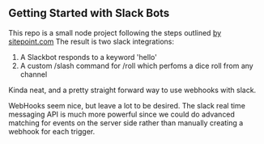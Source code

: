 ## Getting Started with Slack Bots

This repo is a small node project following the steps outlined [by
sitepoint.com](http://www.sitepoint.com/getting-started-slack-bots/) The result
is two slack integrations:

1. A Slackbot responds to a keyword 'hello'
2. A custom /slash command for /roll which perfoms a dice roll from any channel

Kinda neat, and a pretty straight forward way to use webhooks with slack.

WebHooks seem nice, but leave a lot to be desired. The slack real time messaging
API is much more powerful since we could do advanced matching for events on
the server side rather than manually creating a webhook for each trigger.
